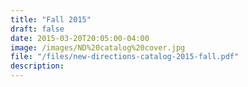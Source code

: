 ```yaml
---
title: "Fall 2015"
draft: false
date: 2015-03-20T20:05:00-04:00
image: /images/ND%20catalog%20cover.jpg
file: "/files/new-directions-catalog-2015-fall.pdf"
description:
---
```

